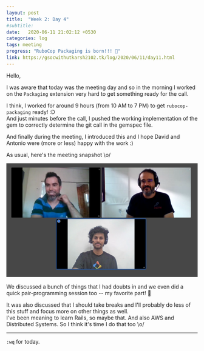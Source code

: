 ```yaml
---
layout: post
title:  "Week 2: Day 4"
#subtitle:
date:   2020-06-11 21:02:12 +0530
categories: log
tags: meeting
progress: "RuboCop Packaging is born!!! 💖"
link: https://gsocwithutkarsh2102.tk/log/2020/06/11/day11.html
---
```


Hello,

I was aware that today was the meeting day and so in the morning I worked
on the `Packaging` extension very hard to get something ready for the
call.

I think, I worked for around 9 hours (from 10 AM to 7 PM) to get
`rubocop-packaging` ready! :D  
And just minutes before the call, I pushed the working implementation
of the gem to correctly determine the git call in the gemspec file.

And finally during the meeting, I introduced this and I hope David and
Antonio were (more or less) happy with the work :)

As usual, here's the meeting snapshot \o/

![meeting snapshot](/assets/images/meeting2.png)

We discussed a bunch of things that I had doubts in and we even
did a quick pair-programming session too -- my favorite part! 💖

It was also discussed that I should take breaks and I'll probably do
less of this stuff and focus more on other things as well.  
I've been meaning to learn Rails, so maybe that. And also AWS and
Distributed Systems. So I think it's time I do that too \o/

---

`:wq` for today.
